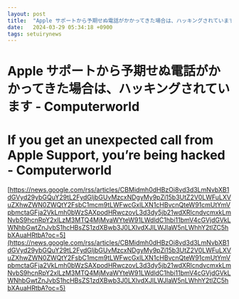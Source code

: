 ```yaml
---
layout: post
title:  "Apple サポートから予期せぬ電話がかかってきた場合は、ハッキングされています - Computerworld"
date:   2024-03-29 05:34:18 +0900
tags: setuirynews 
---
```


# Apple サポートから予期せぬ電話がかかってきた場合は、ハッキングされています - Computerworld



# If you get an unexpected call from Apple Support, you’re being hacked - Computerworld

[https://news.google.com/rss/articles/CBMidmh0dHBzOi8vd3d3LmNvbXB1dGVyd29ybGQuY29tL2FydGljbGUvMzcxNDgyMy9pZi15b3UtZ2V0LWFuLXVuZXhwZWN0ZWQtY2FsbC1mcm9tLWFwcGxlLXN1cHBvcnQteW91cmUtYmVpbmctaGFja2VkLmh0bWzSAXpodHRwczovL3d3dy5jb21wdXRlcndvcmxkLmNvbS9hcnRpY2xlLzM3MTQ4MjMvaWYteW91LWdldC1hbi11bmV4cGVjdGVkLWNhbGwtZnJvbS1hcHBsZS1zdXBwb3J0LXlvdXJlLWJlaW5nLWhhY2tlZC5hbXAuaHRtbA?oc=5](https://news.google.com/rss/articles/CBMidmh0dHBzOi8vd3d3LmNvbXB1dGVyd29ybGQuY29tL2FydGljbGUvMzcxNDgyMy9pZi15b3UtZ2V0LWFuLXVuZXhwZWN0ZWQtY2FsbC1mcm9tLWFwcGxlLXN1cHBvcnQteW91cmUtYmVpbmctaGFja2VkLmh0bWzSAXpodHRwczovL3d3dy5jb21wdXRlcndvcmxkLmNvbS9hcnRpY2xlLzM3MTQ4MjMvaWYteW91LWdldC1hbi11bmV4cGVjdGVkLWNhbGwtZnJvbS1hcHBsZS1zdXBwb3J0LXlvdXJlLWJlaW5nLWhhY2tlZC5hbXAuaHRtbA?oc=5)

